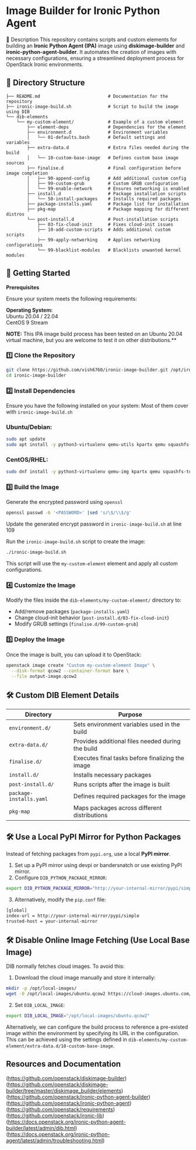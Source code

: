# Image Builder for Ironic Python Agent

📌 Description
This repository contains scripts and custom elements for building an **Ironic Python Agent (IPA)** image using **diskimage-builder** and **ironic-python-agent-builder**. It automates the creation of images with necessary configurations, ensuring a streamlined deployment process for OpenStack Ironic environments.

## 📁 Directory Structure

```
├── README.md                          # Documentation for the repository
├── ironic-image-build.sh              # Script to build the image using DIB
└── dib-elements
    └── my-custom-element/             # Example of a custom element                      
        ├── element-deps               # Dependencies for the element
        ├── environment.d              # Environment variables
        │   └── 01-defaults.bash       # Default settings and variables
        ├── extra-data.d               # Extra files needed during the build
        │   └── 10-custom-base-image   # Defines custom base image sources
        ├── finalise.d                 # Final configuration before image completion
        │   ├── 90-append-config       # Add additional custom config 
        │   ├── 99-custom-grub         # Custom GRUB configuration
        │   └── 99-enable-network      # Ensures networking is enabled
        ├── install.d                  # Package installation scripts
        │   └── 50-install-packages    # Installs required packages
        ├── package-installs.yaml      # Package list for installation
        ├── pkg-map                    # Package mapping for different distros
        └── post-install.d             # Post-installation scripts
            ├── 03-fix-cloud-init      # Fixes cloud-init issues
            ├── 10-add-custom-scripts  # Adds additional custom scripts
            ├── 99-apply-networking    # Applies networking configurations 
            └── 99-blacklist-modules   # Blacklists unwanted kernel modules
```

## 🚀 Getting Started

**Prerequisites**

Ensure your system meets the following requirements:

**Operating System:**  
Ubuntu 20.04 / 22.04  
CentOS 9 Stream  

**NOTE:** This IPA image build process has been tested on an Ubuntu 20.04 virtual machine, but you are welcome to test it on other distributions.**

### 1️⃣ **Clone the Repository**
```bash
git clone https://github.com/vish6760/ironic-image-builder.git /opt/ironic-image-builder
cd ironic-image-builder
```

### 2️⃣ **Install Dependencies**
Ensure you have the following installed on your system: Most of them cover with `ironic-image-build.sh`

### Ubuntu/Debian:
```bash
sudo apt update
sudo apt install -y python3-virtualenv qemu-utils kpartx qemu squashfs-tools curl uuid-runtime
```

### CentOS/RHEL:
```bash
sudo dnf install -y python3-virtualenv qemu-img kpartx qemu squashfs-tools curl util-linux
```

### 3️⃣ **Build the Image**
Generate the encrypted password using `openssl`
```bash
openssl passwd -6 '<PASSWORD>' |sed 's/\$/\\$/g'
```
Update the generated encrypt password in `ironic-image-build.sh` at line 109

Run the `ironic-image-build.sh` script to create the image:
```bash
./ironic-image-build.sh
```

This script will use the `my-custom-element` element and apply all custom configurations.

### 4️⃣ **Customize the Image**
Modify the files inside the `dib-elements/my-custom-element/` directory to:
- Add/remove packages (`package-installs.yaml`)
- Change cloud-init behavior (`post-install.d/03-fix-cloud-init`)
- Modify GRUB settings (`finalise.d/99-custom-grub`)

### 5️⃣ **Deploy the Image**
Once the image is built, you can upload it to OpenStack:
```bash
openstack image create "Custom my-custom-element Image" \
  --disk-format qcow2 --container-format bare \
  --file output-image.qcow2
```

## 🛠️ Custom DIB Element Details

| Directory            | Purpose |
|----------------------|---------|
| `environment.d/`    | Sets environment variables used in the build |
| `extra-data.d/`     | Provides additional files needed during the build |
| `finalise.d/`       | Executes final tasks before finalizing the image |
| `install.d/`        | Installs necessary packages |
| `post-install.d/`   | Runs scripts after the image is built |
| `package-installs.yaml` | Defines required packages for the image |
| `pkg-map`           | Maps packages across different distributions |

## 🛠️ Use a Local PyPI Mirror for Python Packages

Instead of fetching packages from `pypi.org`, use a local **PyPI mirror**.

1. Set up a PyPI mirror using devpi or bandersnatch or use existing PyPI mirror.
2. Configure `DIB_PYTHON_PACKAGE_MIRROR`:
```bash
export DIB_PYTHON_PACKAGE_MIRROR="http://your-internal-mirror/pypi/simple"
```
3. Alternatively, modify the `pip.conf` file:
```bash
[global]
index-url = http://your-internal-mirror/pypi/simple
trusted-host = your-internal-mirror
```

## 🛠️ Disable Online Image Fetching (Use Local Base Image)

DIB normally fetches cloud images. To avoid this:

1. Download the cloud image manually and store it internally:
```bash
mkdir -p /opt/local-images/
wget -O /opt/local-images/ubuntu.qcow2 https://cloud-images.ubuntu.com/releases/22.04/release/ubuntu-22.04-server-cloudimg-amd64.img
```

2. Set `DIB_LOCAL_IMAGE`:
```bash
export DIB_LOCAL_IMAGE="/opt/local-images/ubuntu.qcow2"
```

Alternatively, we can configure the build process to reference a pre-existed image within the environment by specifying its URL in the configuration. This can be achieved using the settings defined in `dib-elements/my-custom-element/extra-data.d/10-custom-base-image`.

## Resources and Documentation

(https://github.com/openstack/diskimage-builder)  
(https://github.com/openstack/diskimage-builder/tree/master/diskimage_builder/elements)  
(https://github.com/openstack/ironic-python-agent-builder)  
(https://github.com/openstack/ironic-python-agent)  
(https://github.com/openstack/requirements)  
(https://github.com/openstack/ironic-lib)  
(https://docs.openstack.org/ironic-python-agent-builder/latest/admin/dib.html)  
(https://docs.openstack.org/ironic-python-agent/latest/admin/troubleshooting.html)  

